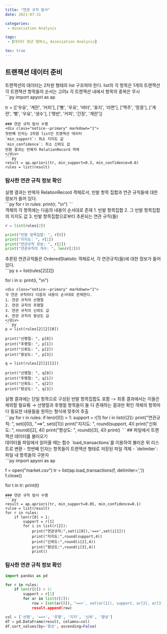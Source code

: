 ```yaml
---
title: "연관 규칙 탐사"
date: 2021-07-31

categories:
 - Association Analysis

tags:
 - [데이터 청년 캠퍼스, Association Analysis]

toc: true
---
```

## 트랜잭션 데이터 준비  
<div class="notice--primary" markdown="1">
트랜잭션의 데이터는 2차원 형태의 list 구조여야 한다.
list의 각 항목은 1개의 트랜잭션  
각 트랜잭션 항목들의 순서는 고려x  
각 트랜잭션 내에서 항목의 중복은 무시  
</div>
```py
import apyori as ap

tr = [['우유', '계란', '커피'],
      ['빵', '우유', '버터', '휴지', '라면'],
      ['맥주', '땅콩'],
      ['계란', '빵', '우유', '생수'],
      ['햇반', '커피', '간장', '계란']]
```  
### 연관 규칙 탐사 수행  
<div class="notice--primary" markdown="1">
첫번째 인자는 2차원 list인 트랜잭션 데이터  
`min_support`: 최소 지지도 값  
`min_confidence`: 최소 신뢰도 값  
반환 결과는 반복자 RelationRecord 객체  
</div>
```py
result = ap.apriori(tr, min_support=0.3, min_confidence=0.6)
rules = list(result)
```  
### 탐사한 연관 규칙 정보 확인  
<div class="notice--primary" markdown="1">
실행 결과는 반복자 RelationRecord 객체로서, 
빈발 항목 집합과 연관 규칙들에 대한 정보가 들어 있다.  
</div>
```py
for r in rules:
    print(r, "\n")
```  
<div class="notice--primary" markdown="1">
객체의 각 항목에는 다음의 내용이 순서대로 존재  
1. 빈발 항목집합  
2. 그 빈발 항목집합의 지지도 값  
3. 빈발 항목집합으로부터 추론되는 연관 규칙(들)  
</div>  

```py
r = list(rules[2])

print("빈발 항목집합: ", r[0])
print("지지도: ", r[1])
print("연관규칙 정보: ", r[2])
print("연관규칙의 개수: ", len(r[2]))
```  
<div class="notice--primary" markdown="1">
추론된 연관규칙들은 OrderedStatistic 객체로서, 각 연관규칙(들)에 대한 
정보가 들어 있다.  
</div>  
```py
s = list(rules[2][2])

for i in s:
    print(i, "\n")
```  
<div class="notice--primary" markdown="1">
각 연관 규칙마다 다음의 내용이 순서대로 존재한다.  
1. 연관 규칙의 선행절  
2. 연관 규칙의 후행절  
3. 연관 규칙의 신뢰도 값  
4. 연관 규칙의 향상도 값  
</div>  
```py
p = list(rules[2][2][0])

print("선행절: ", p[0])
print("후행절: ", p[1])
print("신뢰도: ", p[2])
print("향상도: ", p[3])

q = list(rules[2][2][1])

print("선행절: ", q[0])
print("후행절: ", q[1])
print("신뢰도: ", q[2])
print("향상도: ", q[3])
```  
<div class="notice--primary" markdown="1">
실행 결과에는 단일 항목으로 구성된 빈발 항목집합도 포함 -> 최종 결과에서는 이들은 제외할
필요有 -> 선행절과 후행절 항목들이 둘 다 존재하는 결과만 확인  
객체의 항목마다 필요한 내용들을 원하는 형식에 맞추어 추출  
</div>  
```py
for r in rules:
    if len(r[0]) > 1:
        support = r[1]
        for i in list(r[2]):
            print("연관규칙: ", set(i[0]), "==>", set(i[1]))
            print("지지도: ", round(support, 4))
            print("신뢰도: ", round(i[2], 4))
            print("향상도: ", round(i[3], 4))
            print()
```  
## 파일에서 트랜잭션 데이터를 불러오기  
<div class="noitce--primary" markdown="1">
데이터를 파일에서 읽어올 때는 함수 `load_transactions`를 이용하여 불러온 뒤 리스트로 변환  
- 첫번째 인자는 항목들이 트랜잭션 형태로 저장된 파일 객체  
- `delimiter`: 파일 내 항목들의 구분자  
</div>
```py
import apyori as ap

f = open("market.csv")
tr = list(ap.load_transactions(f, delimiter=','))
f.close()

for t in tr:
    print(t)
```  
### 연관 규칙 탐사 수행  
```py
result = ap.apriori(tr, min_support=0.05, min_confidence=0.1)
rulse = list(result)
for r in rules:
    if len(r[0] > 1:
        support = r[1]
        for i in list(r[2]):
            print("연관규칙:",set(i[0]),'==>',set(i[1]))
            print("지지도:",round(support,4))
            print("신뢰도:",round(i[2],4))
            print("향상도:",round(i[3],4))
            print()
```  
### 탐사한 연관 규칙 정보 확인  
```py
import pandas as pd

for r in rules:
    if len(r[0]) > 1:
        support = r[1]
        for ar in list(r[2]):
            row = [set(ar[0]), "==>', set(ar[1]), support, ar[2], ar[3]]
            result.append(row)

col = ['선행', '==>', '후행', '지지', '신뢰', '향상']
df = pd.DataFrame(result, columns=col)
df.sort_values(by='향상', ascending=False)
```
